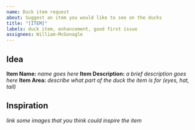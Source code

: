 ```yaml
---
name: Duck item request
about: Suggest an item you would like to see on the ducks
title: "[ITEM]"
labels: duck item, enhancement, good first issue
assignees: William-McGonagle
---
```


## Idea

**Item Name:** _name goes here_
**Item Description:** _a brief description goes here_
**Item Area:** _describe what part of the duck the item is for (eyes, hat, tail)_

## Inspiration

_link some images that you think could inspire the item_
